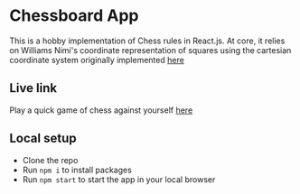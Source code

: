 # Chessboard App

This is a hobby implementation of Chess rules in React.js.
At core, it relies on Williams Nimi's coordinate representation of squares using the cartesian coordinate system originally implemented [here](https://github.com/WilliamsNimi/Chess_Logic)


## Live link

Play a quick game of chess against yourself [here](https://chess-react-lake.vercel.app/)
## Local setup

- Clone the repo
- Run `npm i` to install packages
- Run `npm start` to start the app in your local browser
